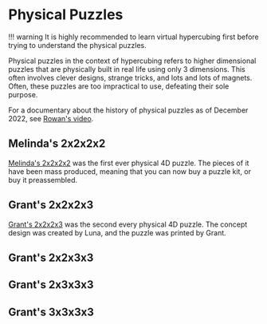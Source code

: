 # Physical Puzzles

!!! warning
    It is highly recommended to learn virtual hypercubing first before trying to understand the physical puzzles.

Physical puzzles in the context of hypercubing refers to higher dimensional puzzles that are physically built in real life using only 3 dimensions. This often involves clever designs, strange tricks, and lots and lots of magnets. Often, these puzzles are too impractical to use, defeating their sole purpose.

For a documentary about the history of physical puzzles as of December 2022, see [Rowan's video](https://www.youtube.com/watch?v=QTc-rG-nunA).

## Melinda's 2x2x2x2

[Melinda's 2x2x2x2](melinda-2222.md) was the first ever physical 4D puzzle. The pieces of it have been mass produced, meaning that you can now buy a puzzle kit, or buy it preassembled.

## Grant's 2x2x2x3

[Grant's 2x2x2x3](grant-2223.md) was the second every physical 4D puzzle. The concept design was created by Luna, and the puzzle was printed by Grant.

## Grant's 2x2x3x3

## Grant's 2x3x3x3

## Grant's 3x3x3x3


